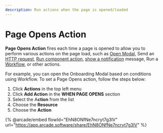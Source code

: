 ```yaml
---
description: Run actions when the page is opened/loaded
---
```


# Page Opens Action

**Page Opens Action** fires each time a page is opened to allow you to perform various actions on the page load, such as [Open Modal](https://docs.jetadmin.io/user-guide/design-and-structure/components/modal), Send an [HTTP request](https://docs.jetadmin.io/user-guide/data/make-an-http-request), [Run component action](https://docs.jetadmin.io/user-guide/design-and-structure/actions#run-component-action), [show a notification](https://docs.jetadmin.io/user-guide/design-and-structure/components/custom-notifications) message, Run a [Workflow](https://docs.jetadmin.io/user-guide/workflow), or other actions.

For example, you can open the Onboarding Modal based on conditions using Workflow. To set a Page Opens action, follow the steps below:

1. Click **Actions** in the top left menu
2. Click **Add Action** in the **WHEN PAGE OPENS** section
3. Select the A**ction** from the list
4. Choose the **Resource**
5. Choose the **Action**

{% @arcade/embed flowId="EhN8ONfNe7ncryt7g3lV" url="https://app.arcade.software/share/EhN8ONfNe7ncryt7g3lV" %}

